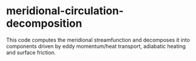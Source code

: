 # meridional-circulation-decomposition
This code computes the meridional streamfunction and decomposes it into components driven by eddy momentum/heat transport, adiabatic heating and surface friction. 
